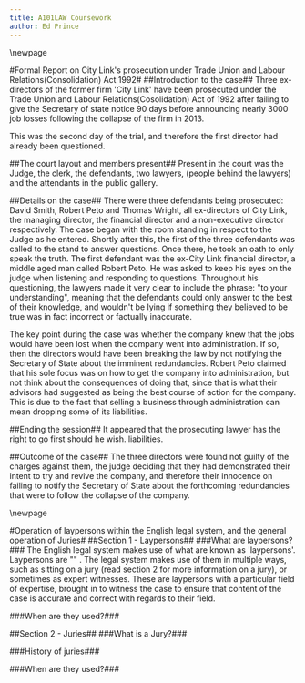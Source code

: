 ```yaml
---
title: A101LAW Coursework
author: Ed Prince
---
```


\newpage

#Formal Report on City Link's prosecution under Trade Union and Labour Relations(Consolidation) Act 1992#
##Introduction to the case##
Three ex-directors of the former firm 'City Link' have been prosecuted under the 
Trade Union and Labour Relations(Cosolidation) Act of 1992 after failing to give 
the Secretary of state notice 90 days before announcing nearly 3000 job losses 
following the collapse of the firm in 2013. 

This was the second day of the trial, and therefore the first director had
already been questioned.

##The court layout and members present##
<insert court diagram>
Present in the court was the Judge, the clerk, the defendants, two lawyers,
(people behind the lawyers) and the attendants in the public gallery.  

##Details on the case##
There were three defendants being prosecuted: David Smith, Robert Peto and
Thomas Wright, all ex-directors of City Link, the managing director, the
financial director and a non-executive director respectively.
The case began with the room standing in respect to the Judge as he entered.
Shortly after this, the first of the three defendants was called to the stand to
answer questions. Once there, he took an oath to only speak the truth. The first
defendant was the ex-City Link financial director, a middle aged man called
Robert Peto. He was asked to keep his eyes on the judge when listening and
responding to questions. Throughout his questioning, the lawyers made it very
clear to include the phrase: "to your understanding", meaning that the
defendants could only answer to the best of their knowledge, and wouldn't be
lying if something they believed to be true was in fact incorrect or factually
inaccurate. 

The key point during the case was whether the company knew that the jobs would
have been lost when the company went into administration. If so, then the
directors would have been breaking the law by not notifying the Secretary of
State about the imminent redundancies. Robert Peto claimed that his sole focus
was on how to get the company into administration, but not think about the
consequences of doing that, since that is what their advisors had suggested as
being the best course of action for the company. This is due to the fact that
selling a business through administration can mean dropping some of its
liabilities. 

##Ending the session##
It appeared that the prosecuting lawyer has the right to go first should he
wish. 
liabilities. 

##Outcome of the case##
The three directors were found not guilty of the charges against them, the judge
deciding that they had demonstrated their intent to try and revive the company,
and therefore their innocence on failing to notify the Secretary of State about
the forthcoming redundancies that were to follow the collapse of the company.



\newpage

#Operation of laypersons within the English legal system, and the general operation of Juries#
##Section 1 - Laypersons##
###What are laypersons?###
The English legal system makes use of what are known as 'laypersons'. Laypersons
are "" <insert laypersons definition>. The legal system makes use of them in
multiple ways, such as sitting on a jury (read section 2 for more information on
a jury), or sometimes as expert witnesses. These are laypersons with a
particular field of expertise, brought in to witness the case to ensure that
content of the case is accurate and correct with regards to their field.

###When are they used?###


##Section 2 - Juries##
###What is a Jury?###
<Insert quote on definition of a jury>

###History of juries###

###When are they used?###



